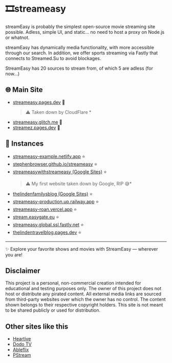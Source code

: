 # 🎞️streameasy
streamEasy is probably the simplest open-source movie streaming site possible. 
Adless, simple UI, and static... no need to host a proxy on Node.js or whatnot.

streamEasy has dynamically media functionality, with more accessible through our search. In addition, we offer sports streaming via Fastly that connects to Streamed.Su to avoid blockages.

StreamEasy has 20 sources to stream from, of which 5 are adless (for now...)

## 🌐 Main Site
- [streameasy.pages.dev](https://streameasy.pages.dev) 🌟
  > ⚠️ Taken down by CloudFlare *
- [streameasy.glitch.me](https://streameasy.glitch.me) 🌟
- [streamez.pages.dev](https://streamez.pages.dev) 🌟
## 🚀 Instances
- [streameasy-example.netlify.app](https://streameasy-example.netlify.app) ⭐   
- [stephenbrowser.github.io/streameasy](https://stephenbrowser.github.io/streameasy) ⭐  
- [streameasywithstreameasy (Google Sites)](https://sites.google.com/view/streameasywithstreameasy) ⭐  
  > ⚠️ My first website taken down by Google, RIP 😅*
- [thelindenfamilysblog (Google Sites)](https://sites.google.com/view/thelindenfamilysblog) ⭐  
- [streameasy-production.up.railway.app](https://streameasy-production.up.railway.app) ⭐  
- [streameasy-roan.vercel.app](https://streameasy-roan.vercel.app) ⭐  
- [stream.easygate.eu](https://stream.easygate.eu) ⭐
- [streameasy.global.ssl.fastly.net](streameasy.global.ssl.fastly.net) ⭐
- [thelindentravelblog.pages.dev](https://thelindentravelblog.pages.dev) ⭐

---

✨ Explore your favorite shows and movies with StreamEasy — wherever you are!

## Disclaimer
This project is a personal, non-commercial creation intended for educational and testing purposes only. The owner of this project does not host or distribute any pirated content. All external media links are sourced from third-party websites over which the owner has no control. The content shown belongs to their respective copyright holders. This site is not meant to be shared publicly or used for distribution.

## Other sites like this
- [Heartive](https://heartive-us4.pages.dev)
- [Dodo TV](https://dodo-tv.live)
- [Ableflix](https://ableflix.cc)
- [PStream](https://pstream.org)
